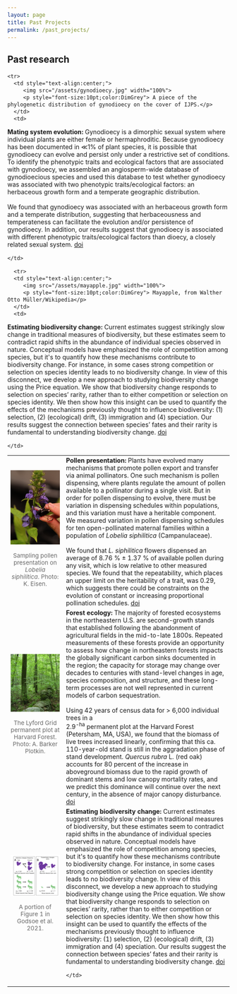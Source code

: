 ```yaml
---
layout: page
title: Past Projects
permalink: /past_projects/
---
```


## Past research

<p>
<table style="width: 100%">
    <colgroup>
       <col span="1" style="width: 25%;">
       <col span="1" style="width: 75%;">
    </colgroup>
   <tr>
      <td style="text-align:center;">
         <img src="/assets/pollendispensing.jpg" width="100%">
         <p style="font-size:10pt;color:DimGrey"> Sampling pollen presentation on <i> Lobelia siphilitica</i>. Photo: K. Eisen.</p>
      </td>
      <td>
         <b> Pollen presentation: </b> Plants have evolved many mechanisms that promote pollen export and transfer via animal pollinators. One such mechanism is pollen dispensing, where plants regulate the amount of pollen available to a pollinator during a single visit. But in order for pollen dispensing to evolve, there must be variation in dispensing schedules within populations, and this variation must have a heritable component. We measured variation in pollen dispensing schedules for ten open-pollinated maternal families within a population of <i>Lobelia siphilitica</i> (Campanulaceae). <br> <br> 
         We found that <i>L. siphilitica</i> flowers dispensed an average of 8.76 % &#177; 1.37 % of available pollen during any visit, which is low relative to other measured species. We found that the repeatability, which places an upper limit on the heritability of a trait, was 0.29, which suggests there could be constraints on the evolution of constant or increasing proportional pollination schedules. <a href="https://doi.org/10.1086/688961">doi</a> 
      </td>
   </tr>
   
   <tr>
      <td style="text-align:center;">
         <img src="/assets/Lyford2.jpg" width="100%">
         <p style="font-size:10pt;color:DimGrey"> The Lyford Grid permanent plot at Harvard Forest. Photo: A. Barker Plotkin.</p>
      </td>
      <td>
   <b> Forest ecology: </b> The majority of forested ecosystems in the northeastern U.S. are second-growth stands that established following the abandonment of agricultural fields in the mid-to-late 1800s. Repeated measurements of these forests provide an opportunity to assess how change in northeastern forests impacts the globally significant carbon sinks documented in the region; the capacity for storage may change over decades to centuries with stand-level changes in age, species composition, and structure, and these long-term processes are not well represented in current models of carbon sequestration. <br> <br>
   Using 42 years of census data for > 6,000 individual trees in a <br> 2.9<sup>-ha</sup> permanent plot at the Harvard Forest (Petersham, MA, USA), we found that the biomass of live trees increased linearly, confirming that this ca. 110-year-old stand is still in the aggradation phase of stand development. <i>Quercus rubra</i> L. (red oak) accounts for 80 percent of the increase in aboveground biomass due to the rapid growth of dominant stems and low canopy mortality rates, and we predict this dominance will continue over the next century, in the absence of major canopy disturbance.
   <a href="https://doi.org/10.3159/TORREY-D-14-00027.1">doi</a>
    </td>
   </tr>
   
    <tr>
      <td style="text-align:center;">
         <img src="/assets/gynodioecy.jpg" width="100%">
         <p style="font-size:10pt;color:DimGrey"> A piece of the phylogenetic distribution of gynodioecy on the cover of IJPS.</p>
      </td>
      <td>
   <b> Mating system evolution: </b> Gynodioecy is a dimorphic sexual system where individual plants are either female or hermaphroditic. Because gynodioecy has been documented in ≪1% of plant species, it is possible that gynodioecy can evolve and persist only under a restrictive set of conditions. To identify the phenotypic traits and ecological factors that are associated with gynodioecy, we assembled an angiosperm-wide database of gynodioecious species and used this database to test whether gynodioecy was associated with two phenotypic traits/ecological factors: an herbaceous growth form and a temperate geographic distribution.<br> <br>
   We found that gynodioecy was associated with an herbaceous growth form and a temperate distribution, suggesting that herbaceousness and temperateness can facilitate the evolution and/or persistence of gynodioecy. 
In addition, our results suggest that gynodioecy is associated with different phenotypic traits/ecological factors than dioecy, a closely related sexual system.
   <a href="https://doi.org/10.1086/684260">doi</a>
   
    </td>
   </tr>
   
   <tr>
      <td style="text-align:center;">
         <img src="/assets/Price.png" width="100%">
         <p style="font-size:10pt;color:DimGrey"> A portion of Figure 1 in Godsoe et al. 2021.</p>
      </td>
      <td>
   <b> Estimating biodiversity change: </b> Current estimates suggest strikingly slow change in traditional measures of biodiversity, but these estimates seem to contradict rapid shifts in the abundance of individual species observed in nature. Conceptual models have emphasized the role of competition among species, but it's to quantify how these mechanisms contribute to biodiversity change. For instance, in some cases strong competition or selection on species identity leads to no biodiversity change. In view of this disconnect, we develop a new approach to studying biodiversity change using the Price equation. We show that biodiversity change responds to selection on species’ rarity, rather than to either competition or selection on species identity. We then show how this insight can be used to quantify the effects of the mechanisms previously thought to influence biodiversity: (1) selection, (2) (ecological) drift, (3) immigration and (4) speciation. Our results suggest the connection between species’ fates and their rarity is fundamental to understanding biodiversity change.  <a href="https://doi.org/10.1007/s12080-020-00478-3">doi</a>
   
    </td>
   </tr> 
   
      <tr>
      <td style="text-align:center;">
         <img src="/assets/mayapple.jpg" width="100%">
         <p style="font-size:10pt;color:DimGrey"> Mayapple, from Walther Otto Müller/Wikipedia</p>
      </td>
      <td>
   <b> Estimating biodiversity change: </b> Current estimates suggest strikingly slow change in traditional measures of biodiversity, but these estimates seem to contradict rapid shifts in the abundance of individual species observed in nature. Conceptual models have emphasized the role of competition among species, but it's to quantify how these mechanisms contribute to biodiversity change. For instance, in some cases strong competition or selection on species identity leads to no biodiversity change. In view of this disconnect, we develop a new approach to studying biodiversity change using the Price equation. We show that biodiversity change responds to selection on species’ rarity, rather than to either competition or selection on species identity. We then show how this insight can be used to quantify the effects of the mechanisms previously thought to influence biodiversity: (1) selection, (2) (ecological) drift, (3) immigration and (4) speciation. Our results suggest the connection between species’ fates and their rarity is fundamental to understanding biodiversity change.  <a href="https://doi.org/10.1007/s12080-020-00478-3">doi</a>
   
    </td>
   </tr> 
   
</table>
</p>